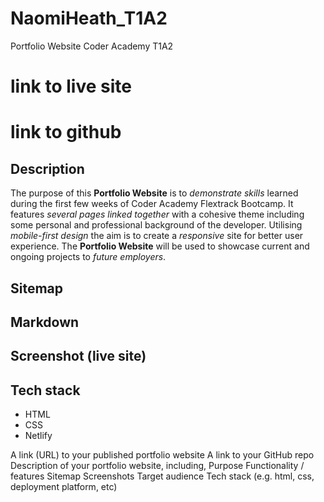 # NaomiHeath_T1A2
Portfolio Website Coder Academy T1A2

# link to live site
# link to github

## Description
The purpose of this **Portfolio Website** is to *demonstrate skills* learned during the first few weeks of Coder Academy Flextrack Bootcamp. It features *several pages linked together* with a cohesive theme including some personal and professional background of the developer. Utilising *mobile-first design* the aim is to create a *responsive* site for better user experience. The **Portfolio Website** will be used to showcase current and ongoing projects to *future employers*.

## Sitemap

## Markdown

## Screenshot (live site)

## Tech stack
- HTML
- CSS
- Netlify


A link (URL) to your published portfolio website
A link to your GitHub repo
Description of your portfolio website, including,
Purpose
Functionality / features
Sitemap
Screenshots
Target audience
Tech stack (e.g. html, css, deployment platform, etc)
